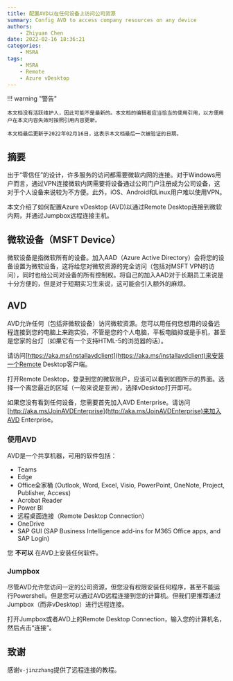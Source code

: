 ```yaml
---
title: 配置AVD以在任何设备上访问公司资源
summary: Config AVD to access company resources on any device
authors:
    - Zhiyuan Chen
date: 2022-02-16 18:36:21
categories:
    - MSRA
tags:
    - MSRA
    - Remote
    - Azure vDesktop
---
```


!!! warning "警告"

    本文档没有活跃维护人，因此可能不是最新的。本文档的编辑者应当恰当的使用引用，以方便用户在本文内容失效时按照引用内容更新。

    本文档最后更新于2022年02月16日，这表示本文档最后一次被验证的日期。

## 摘要

出于“零信任”的设计，许多服务的访问都需要微软内网的连接。对于Windows用户而言，通过VPN连接微软内网需要将设备通过公司门户注册成为公司设备，这对于个人设备来说较为不方便。此外，iOS、Android和Linux用户难以使用VPN。

本文介绍了如何配置Azure vDesktop (AVD)以通过Remote Desktop连接到微软内网，并通过Jumpbox远程连接主机。

## 微软设备（MSFT Device）

微软设备是指微软所有的设备。加入AAD（Azure Active Directory）会将您的设备设置为微软设备，这将给您对微软资源的完全访问（包括对MSFT VPN的访问），同时也给公司对设备的所有控制权。将自己的加入AAD对于长期员工来说是十分方便的，但是对于短期实习生来说，这可能会引入额外的麻烦。

## AVD

AVD允许任何（包括非微软设备）访问微软资源。您可以用任何您想用的设备远程连接到您的电脑上来跑实验，不管是您的个人电脑，平板电脑抑或是手机，甚至是您家的台灯（如果它有一个支持HTML-5的浏览器的话）。

请访问[https://aka.ms/installavdclient](https://aka.ms/installavdclient)来安装一个Remote Desktop客户端。

打开Remote Desktop，登录到您的微软账户，应该可以看到如图所示的界面。选择一个离您最近的区域（一般来说是亚洲），选择vDesktop打开即可。

如果您没有看到任何设备，您需要首先加入AVD Enterprise。请访问[http://aka.ms/JoinAVDEnterprise](http://aka.ms/JoinAVDEnterprise)来加入AVD Enterprise。

### 使用AVD

AVD是一个共享机器，可用的软件包括：

+ Teams
+ Edge
+ Office全家桶 (Outlook, Word, Excel, Visio, PowerPoint, OneNote, Project, Publisher, Access)
+ Acrobat Reader
+ Power BI
+ 远程桌面连接（Remote Desktop Connection）
+ OneDrive
+ SAP GUI (SAP Business Intelligence add-ins for M365 Office apps, and SAP Login)

您 **不可以** 在AVD上安装任何软件。

### Jumpbox

尽管AVD允许您访问一定的公司资源，但您没有权限安装任何程序，甚至不能运行Powershell。但是您可以通过AVD远程连接到您的计算机。但我们更推荐通过Jumpbox（而非vDesktop）进行远程连接。

打开Jumpbox或者AVD上的Remote Desktop Connection，输入您的计算机名，然后点击“连接”。

## 致谢

感谢`v-jinzzhang`提供了远程连接的教程。
